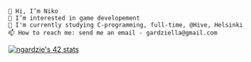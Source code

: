 
    👋 Hi, I’m Niko
    👀 I’m interested in game developement
    🌱 I'm currently studying C-programming, full-time, @Hive, Helsinki
    📫 How to reach me: send me an email - gardziella@gmail.com
    
[![ngardzie's 42 stats](https://badge42.herokuapp.com/api/stats/ngardzie?cursus=42)](https://github.com/JaeSeoKim/badge42)
